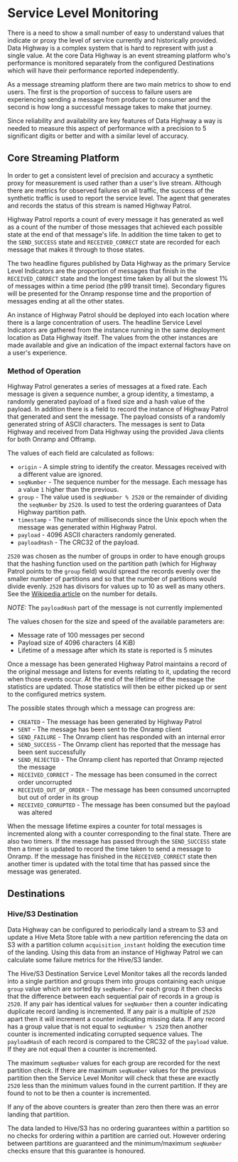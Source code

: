 # Service Level Monitoring

There is a need to show a small number of easy to understand values that
indicate or proxy the level of service currently and historically provided. Data
Highway is a complex system that is hard to represent with just a single value.
At the core Data Highway is an event streaming platform who's performance is
monitored separately from the configured Destinations which will have their
performance reported independently.

As a message streaming platform there are two main metrics to show to end users.
The first is the proportion of success to failure users are experiencing sending
a message from producer to consumer and the second is how long a successful
message takes to make that journey.

Since reliability and availability are key features of Data Highway a way is
needed to measure this aspect of performance with a precision to 5 significant
digits or better and with a similar level of accuracy.

## Core Streaming Platform

In order to get a consistent level of precision and accuracy a synthetic proxy
for measurement is used rather than a user's live stream. Although there are
metrics for observed failures on all traffic, the success of the synthetic
traffic is used to report the service level. The agent that generates and
records the status of this stream is named Highway Patrol.

Highway Patrol reports a count of every message it has generated as well as a
count of the number of those messages that achieved each possible state at the
end of that message's life. In addition the time taken to get to the
`SEND_SUCCESS` state and `RECEIVED_CORRECT` state are recorded for each message
that makes it through to those states.

The two headline figures published by Data Highway as the primary Service Level
Indicators are the proportion of messages that finish in the `RECEIVED_CORRECT`
state and the longest time taken by all but the slowest 1% of messages within a
time period (the p99 transit time). Secondary figures will be presented for the
Onramp response time and the proportion of messages ending at all the other
states.

An instance of Highway Patrol should be deployed into each location where there
is a large concentration of users. The headline Service Level Indicators are
gathered from the instance running in the same deployment location as Data
Highway itself. The values from the other instances are made available and give
an indication of the impact external factors have on a user's experience.

### Method of Operation

Highway Patrol generates a series of messages at a fixed rate. Each message
is given a sequence number, a group identity, a timestamp, a randomly generated
payload of a fixed size and a hash value of the payload. In addition there is a
field to record the instance of Highway Patrol that generated and sent the
message. The payload consists of a randomly generated string of ASCII
characters. The messages is sent to Data Highway and received from Data Highway
using the provided Java clients for both Onramp and Offramp.

The values of each field are calculated as follows:
* `origin` - A simple string to identify the creator. Messages received with a
different value are ignored.
* `seqNumber` - The sequence number for the message. Each message has a value
`1` higher than the previous.
* `group` - The value used is `seqNumber % 2520` or the remainder of dividing the
`seqNumber` by `2520`. Is used to test the ordering guarantees of Data Highway partition
path.
* `timestamp` - The number of milliseconds since the Unix epoch when the message
was generated within Highway Patrol.
* `payload` - 4096 ASCII characters randomly generated.
* `payloadHash` - The CRC32 of the payload.

`2520` was chosen as the number of groups in order to have enough groups that
the hashing function used on the partition path (which for Highway Patrol points
to the `group` field) would spread the records evenly over the smaller number of
partitions and so that the number of partitions would divide evenly. `2520` has
divisors for values up to 10 as well as many others. See the 
[Wikipedia article](https://en.wikipedia.org/wiki/2520_%28number%29) on the
number for details.

*NOTE:* The `payloadHash` part of the message is not currently implemented

The values chosen for the size and speed of the available parameters are:
* Message rate of 100 messages per second
* Payload size of 4096 characters (4 KiB)
* Lifetime of a message after which its state is reported is 5 minutes

Once a message has been generated Highway Patrol maintains a record of the
original message and listens for events relating to it, updating the record
when those events occur. At the end of the lifetime of the message the
statistics are updated. Those statistics will then be either picked up or sent
to the configured metrics system.

The possible states through which a message can progress are:
* `CREATED` - The message has been generated by Highway Patrol
* `SENT` - The message has been sent to the Onramp client
* `SEND_FAILURE` - The Onramp client has responded with an internal error
* `SEND_SUCCESS` - The Onramp client has reported that the message has been sent
successfully
* `SEND_REJECTED` - The Onramp client has reported that Onramp rejected the
message
* `RECEIVED_CORRECT` - The message has been consumed in the correct order
uncorrupted
* `RECEIVED_OUT_OF_ORDER` - The message has been consumed uncorrupted but out of
order in its group
* `RECEIVED_CORRUPTED` - The message has been consumed but the payload was
altered

When the message lifetime expires a counter for total messages is incremented
along with a counter corresponding to the final state. There are also two
timers. If the message has passed through the `SEND_SUCCESS` state then a timer
is updated to record the time taken to send a message to Onramp. If the
message has finished in the `RECEIVED_CORRECT` state then another timer is
updated with the total time that has passed since the message was generated.

## Destinations

### Hive/S3 Destination

Data Highway can be configured to periodically land a stream to S3 and update a
Hive Meta Store table with a new partition referencing the data on S3 with a
partition column `acquisition_instant` holding the execution time of the landing.
Using this data from an instance of Highway Patrol we can calculate some failure
metrics for the Hive/S3 lander.

The Hive/S3 Destination Service Level Monitor takes all the records landed into
a single partition and groups them into groups containing each unique `group`
value which are sorted by `seqNumber`. For each group it then checks that the
difference between each sequential pair of records in a group is `2520`. If
any pair has identical values for `seqNumber` then a counter indicating
duplicate record landing is incremented. If any pair is a multiple of `2520` 
apart then it will increment a counter indicating missing data. If any record
has a group value that is not equal to `seqNumber % 2520` then another counter
is incremented indicating corrupted sequence values. The `payloadHash` of each
record is compared to the CRC32 of the `payload` value. If they are not equal
then a counter is incremented.

The maximum `seqNumber` values for each group are recorded for the next
partition check. If there are maximum `seqNumber` values for the previous
partition then the Service Level Monitor will check that these are exactly
`2520` less than the minimum values found in the current partition. If they are
found to not to be then a counter is incremented.

If any of the above counters is greater than zero then there was an error landing
that partition.

The data landed to Hive/S3 has no ordering guarantees within a partition so no
checks for ordering within a partition are carried out. However ordering between
partitions are guaranteed and the minimum/maximum `seqNumber` checks ensure that
this guarantee is honoured.
